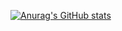 [![Anurag's GitHub stats](https://github-readme-stats.vercel.app/api?username=hannahshiels&show_icons=true&theme=dracula)](https://github.com/anuraghazra/github-readme-stats)

